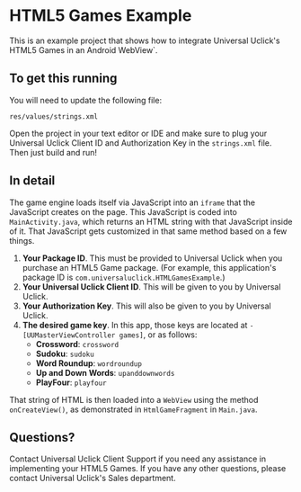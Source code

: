 # HTML5 Games Example

This is an example project that shows how to integrate Universal Uclick's HTML5 Games in an Android WebView`.

## To get this running

You will need to update the following file:

    res/values/strings.xml

Open the project in your text editor or IDE and make sure to plug your Universal Uclick Client ID and Authorization Key in the `strings.xml` file. Then just build and run!

## In detail

The game engine loads itself via JavaScript into an `iframe` that the JavaScript creates on the page. This JavaScript is coded into `MainActivity.java`, which returns an HTML string with that JavaScript inside of it. That JavaScript gets customized in that same method based on a few things.

1. **Your Package ID**. This must be provided to Universal Uclick when you purchase an HTML5 Game package. (For example, this application's package ID is `com.universaluclick.HTMLGamesExample`.)
2. **Your Universal Uclick Client ID**. This will be given to you by Universal Uclick.
3. **Your Authorization Key**. This will also be given to you by Universal Uclick.
4. **The desired game key**. In this app, those keys are located at `-[UUMasterViewController games]`, or as follows:
    - **Crossword**: `crossword`
    - **Sudoku**: `sudoku`
    - **Word Roundup**: `wordroundup`
    - **Up and Down Words**: `upanddownwords`
    - **PlayFour**: `playfour`

That string of HTML is then loaded into a `WebView` using the method `onCreateView()`, as demonstrated in `HtmlGameFragment` in `Main.java`.

## Questions?

Contact Universal Uclick Client Support if you need any assistance in implementing your HTML5 Games. If you have any other questions, please contact Universal Uclick's Sales department.
